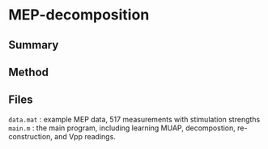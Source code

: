 # MEP-decomposition
## Summary

## Method

## Files
`data.mat`  : example MEP data, 517 measurements with stimulation strengths
`main.m`    : the main program, including learning MUAP, decompostion, re-construction, and Vpp readings.

